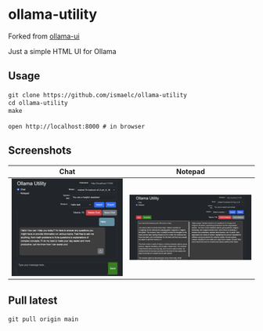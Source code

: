# ollama-utility

Forked from [ollama-ui](https://github.com/ollama-ui/ollama-ui)

Just a simple HTML UI for Ollama

## Usage

```
git clone https://github.com/ismaelc/ollama-utility
cd ollama-utility
make

open http://localhost:8000 # in browser
```

## Screenshots

| Chat | Notepad |
| --------------------- | --------------------- |
| ![Chat](ollama-utility-01.png) | ![Notepad](ollama-utility-02.png) |

## Pull latest
```
git pull origin main
```